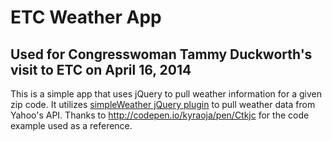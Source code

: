 # ETC Weather App

## Used for Congresswoman Tammy Duckworth's visit to ETC on April 16, 2014

This is a simple app that uses jQuery to pull weather information for a given zip code.  It utilizes [simpleWeather jQuery plugin](http://simpleweatherjs.com) to pull weather data from Yahoo's API.  Thanks to <http://codepen.io/kyraoja/pen/Ctkjc> for the code example used as a reference.
